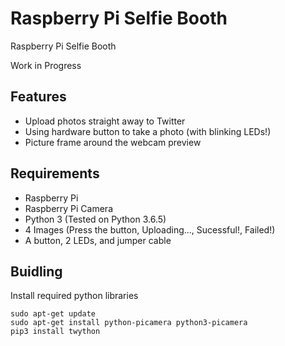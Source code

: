# Raspberry Pi Selfie Booth

Raspberry Pi Selfie Booth

Work in Progress

## Features

* Upload photos straight away to Twitter
* Using hardware button to take a photo (with blinking LEDs!)
* Picture frame around the webcam preview

## Requirements

* Raspberry Pi 
* Raspberry Pi Camera
* Python 3 (Tested on Python 3.6.5)
* 4 Images (Press the button, Uploading..., Sucessful!, Failed!)
* A button, 2 LEDs, and jumper cable

## Buidling

Install required python libraries

```
sudo apt-get update
sudo apt-get install python-picamera python3-picamera
pip3 install twython
```
